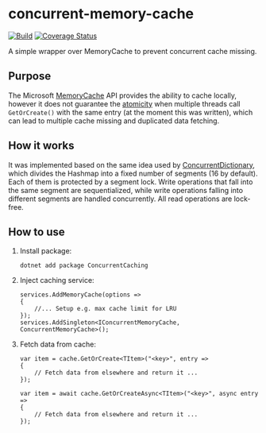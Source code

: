 # concurrent-memory-cache

[![Build](https://github.com/YSZhuoyang/concurrent-memory-cache/actions/workflows/ci.yml/badge.svg)](https://github.com/YSZhuoyang/concurrent-memory-cache/actions/workflows/ci.yml)
[![Coverage Status](https://coveralls.io/repos/github/YSZhuoyang/concurrent-memory-cache/badge.svg)](https://coveralls.io/github/YSZhuoyang/concurrent-memory-cache)

A simple wrapper over MemoryCache to prevent concurrent cache missing.

## Purpose

The Microsoft [MemoryCache](https://docs.microsoft.com/en-us/aspnet/core/performance/caching/memory?view=aspnetcore-5.0) API provides the ability to cache locally, however it does not guarantee the [atomicity](https://github.com/dotnet/runtime/issues/36499) when multiple threads call `GetOrCreate()` with the same entry (at the moment this was written), which can lead to multiple cache missing and duplicated data fetching.

## How it works

It was implemented based on the same idea used by [ConcurrentDictionary](https://docs.microsoft.com/en-us/dotnet/api/system.collections.concurrent.concurrentdictionary-2?view=netcore-3.1), which divides the Hashmap into a fixed number of segments (16 by default). Each of them is protected by a segment lock. Write operations that fall into the same segment are sequentialized, while write operations falling into different segments are handled concurrently. All read operations are lock-free.

## How to use

1. Install package:

       dotnet add package ConcurrentCaching

2. Inject caching service:

       services.AddMemoryCache(options =>
       {
           //... Setup e.g. max cache limit for LRU
       });
       services.AddSingleton<IConcurrentMemoryCache, ConcurrentMemoryCache>();

3. Fetch data from cache:

       var item = cache.GetOrCreate<TItem>("<key>", entry =>
       {
           // Fetch data from elsewhere and return it ...
       });

       var item = await cache.GetOrCreateAsync<TItem>("<key>", async entry =>
       {
           // Fetch data from elsewhere and return it ...
       });
